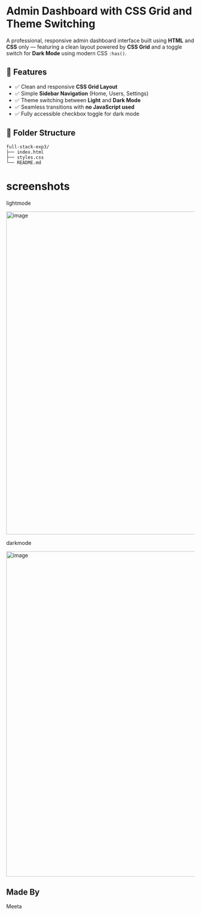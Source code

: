  # Admin Dashboard with CSS Grid and Theme Switching

A professional, responsive admin dashboard interface built using **HTML** and **CSS** only — featuring a clean layout powered by **CSS Grid** and a toggle switch for **Dark Mode** using modern CSS `:has()`.

## 🌟 Features

- ✅ Clean and responsive **CSS Grid Layout**
- ✅ Simple **Sidebar Navigation** (Home, Users, Settings)
- ✅ Theme switching between **Light** and **Dark Mode**
- ✅ Seamless transitions with **no JavaScript used**
- ✅ Fully accessible checkbox toggle for dark mode

## 📁 Folder Structure
```
full-stack-exp3/
├── index.html
├── styles.css
└── README.md
```

# screenshots

lightmode

<img width="1919" height="860" alt="image" src="https://github.com/user-attachments/assets/ed181de8-30b1-4251-a3cd-c81bb034583d" />

darkmode

<img width="1919" height="866" alt="image" src="https://github.com/user-attachments/assets/b03ae18b-287f-4544-8278-f7af25f55cc6" />

## Made By
Meeta 
